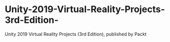 # Unity-2019-Virtual-Reality-Projects-3rd-Edition-
Unity 2019 Virtual Reality Projects (3rd Edition), published by Packt
